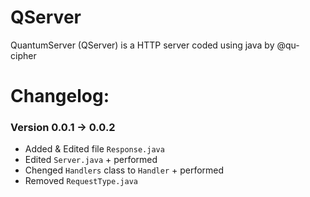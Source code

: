 # QServer
QuantumServer (QServer) is a HTTP server coded using java by @qu-cipher

# Changelog:
### Version 0.0.1 -> 0.0.2
* Added & Edited file `Response.java`
* Edited `Server.java` + performed
* Chenged `Handlers` class to `Handler` + performed
* Removed `RequestType.java`
